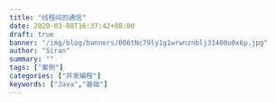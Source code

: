 ```yaml
---
title: "线程间的通信"
date: 2020-03-08T16:37:42+08:00
draft: true
banner: "/img/blog/banners/006tNc79ly1g1wrwnznblj31400u0x6p.jpg"
author: "Siran"
summary: ""
tags: ["案例"]
categories: ["并发编程"]
keywords: ["Java","基础"]
---
```

